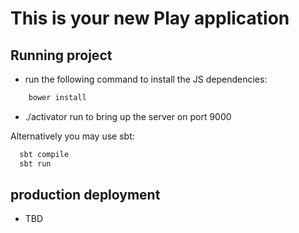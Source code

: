 This is your new Play application
=================================

## Running project

 - run the following command to install the JS dependencies:
```bash
    bower install
```
 - ./activator run to bring up the server on port 9000

Alternatively you may use sbt:

```bash 
  sbt compile
  sbt run
```

## production deployment

 - TBD
